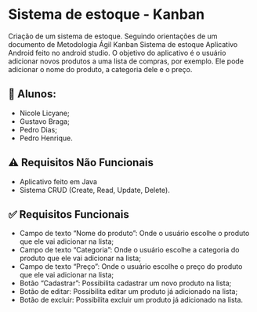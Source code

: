 # Sistema de estoque - Kanban
Criação de um sistema de estoque. Seguindo orientações de um documento de Metodologia Ágil Kanban
Sistema de estoque
Aplicativo Android feito no android studio. 
O objetivo do aplicativo é o usuário adicionar novos produtos a uma lista de compras, por exemplo. Ele pode adicionar o nome do produto, a categoria dele e o preço. 

## 👥 Alunos:
 - Nicole Licyane;
 - Gustavo Braga;
 - Pedro Dias;
 - Pedro Henrique.

## ⚠️ Requisitos Não Funcionais
 - Aplicativo feito em Java
 - Sistema CRUD (Create, Read, Update, Delete).

## ✅ Requisitos Funcionais
 - Campo de texto “Nome do produto”: Onde o usuário escolhe o produto que ele vai adicionar na lista;
 - Campo de texto “Categoria”: Onde o usuário escolhe a categoria do produto que ele vai adicionar na lista;
 - Campo de texto “Preço”: Onde o usuário escolhe o preço do produto que ele vai adicionar na lista;
 - Botão “Cadastrar”: Possibilita cadastrar um novo produto na lista;
 - Botão de editar: Possibilita editar um produto já adicionado na lista;
 - Botão de excluir: Possibilita excluir um produto já adicionado na lista.
